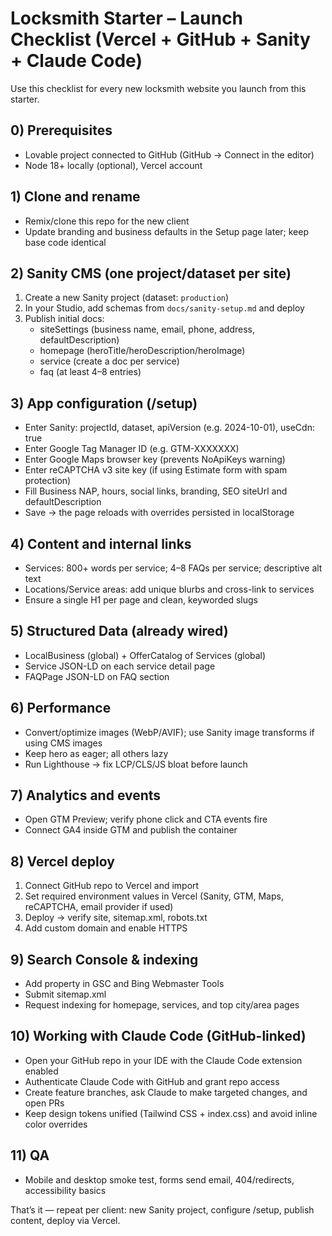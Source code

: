# Locksmith Starter – Launch Checklist (Vercel + GitHub + Sanity + Claude Code)

Use this checklist for every new locksmith website you launch from this starter.

## 0) Prerequisites
- Lovable project connected to GitHub (GitHub → Connect in the editor)
- Node 18+ locally (optional), Vercel account

## 1) Clone and rename
- Remix/clone this repo for the new client
- Update branding and business defaults in the Setup page later; keep base code identical

## 2) Sanity CMS (one project/dataset per site)
1. Create a new Sanity project (dataset: `production`)
2. In your Studio, add schemas from `docs/sanity-setup.md` and deploy
3. Publish initial docs:
   - siteSettings (business name, email, phone, address, defaultDescription)
   - homepage (heroTitle/heroDescription/heroImage)
   - service (create a doc per service)
   - faq (at least 4–8 entries)

## 3) App configuration (/setup)
- Enter Sanity: projectId, dataset, apiVersion (e.g. 2024-10-01), useCdn: true
- Enter Google Tag Manager ID (e.g. GTM-XXXXXXX)
- Enter Google Maps browser key (prevents NoApiKeys warning)
- Enter reCAPTCHA v3 site key (if using Estimate form with spam protection)
- Fill Business NAP, hours, social links, branding, SEO siteUrl and defaultDescription
- Save → the page reloads with overrides persisted in localStorage

## 4) Content and internal links
- Services: 800+ words per service; 4–8 FAQs per service; descriptive alt text
- Locations/Service areas: add unique blurbs and cross-link to services
- Ensure a single H1 per page and clean, keyworded slugs

## 5) Structured Data (already wired)
- LocalBusiness (global) + OfferCatalog of Services (global)
- Service JSON-LD on each service detail page
- FAQPage JSON-LD on FAQ section

## 6) Performance
- Convert/optimize images (WebP/AVIF); use Sanity image transforms if using CMS images
- Keep hero as eager; all others lazy
- Run Lighthouse → fix LCP/CLS/JS bloat before launch

## 7) Analytics and events
- Open GTM Preview; verify phone click and CTA events fire
- Connect GA4 inside GTM and publish the container

## 8) Vercel deploy
1. Connect GitHub repo to Vercel and import
2. Set required environment values in Vercel (Sanity, GTM, Maps, reCAPTCHA, email provider if used)
3. Deploy → verify site, sitemap.xml, robots.txt
4. Add custom domain and enable HTTPS

## 9) Search Console & indexing
- Add property in GSC and Bing Webmaster Tools
- Submit sitemap.xml
- Request indexing for homepage, services, and top city/area pages

## 10) Working with Claude Code (GitHub-linked)
- Open your GitHub repo in your IDE with the Claude Code extension enabled
- Authenticate Claude Code with GitHub and grant repo access
- Create feature branches, ask Claude to make targeted changes, and open PRs
- Keep design tokens unified (Tailwind CSS + index.css) and avoid inline color overrides

## 11) QA
- Mobile and desktop smoke test, forms send email, 404/redirects, accessibility basics

That’s it — repeat per client: new Sanity project, configure /setup, publish content, deploy via Vercel.